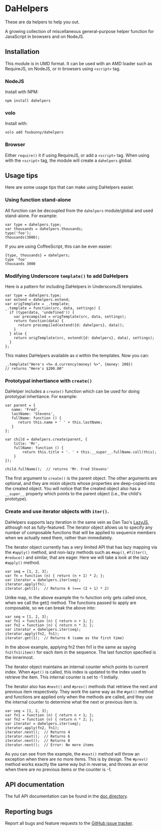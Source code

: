 # DaHelpers

These are da helpers to help you out.

A growing collection of miscellaneous general-purpose helper function for
JavaScript in browsers and on NodeJS.

## Installation

This module is in UMD format. It can be used with an AMD loader such as
RequireJS, on NodeJS, or in browsers using `<script>` tag.

### NodeJS

Install with NPM:

    npm install dahelpers


### volo

Install with:

    volo add foxbunny/dahelpers


### Browser

Either `require()` it if using RequireJS, or add a `<script>` tag. When using
with the `<script>` tag, the module will create a `dahelpers` global.

## Usage tips

Here are some usage tips that can make using DaHelpers easier.

### Using function stand-alone

All function can be decoupled from the `dahelpers` module/global and used
stand-alone. For example:

    var type = dahelpers.type;
    var thousands = dahelpers.thousands;
    type('foo');
    thousands(3000);

If you are using CoffeeScript, this can be even easier:

    {type, thousands} = dahelpers;
    type 'foo'
    thousands 3000

### Modifying Underscore `template()` to add DaHelpers

Here is a pattern for including DaHelpers in UnderscoreJS templates.

    var type = dahelpers.type;
    var extend = dahelpers.extend;
    var origTemplate = _.template;
    _.template = function(src, data, settings) {
      if (type(data, 'undefined')) {
        var precompiled = origTemplate(src, data, settings);
        return function(data) {
          return precompiled(extend({d: dahelpers}, data));
        }
      } else {
        return origTemplate(src, extend({d: dahelpers}, data), settings);
      }
    };


This makes DaHelpers available as `d` within the templates. Now you can:

    _.template("Here's <%= d.currency(money) %>", {money: 200})
    // returns "Here's $200.00"

### Prototypal inhertiance with `create()`

DaHelper includes a `create()` function which can be used for doing prototypal
inhertiance. For example:

    var parent = {
       name: 'Fred',
       lastName: 'Stevens',
       fullName: function () {
          return this.name + ' ' + this.lastName;
       }
    };

    var child = dahelpers.create(parent, {
        title: 'Mr',
        fullName: function () {
            return this.title + '. ' + this.__super__.fullName.call(this);
        }
    });

    child.fullName();  // returns 'Mr. Fred Stevens'

The first argument to `create()` is the parent object. The other arguments are
optional, and they are mixin objects whose properties are deep-copied into the
created object. You will notice that the created object also has a `__super__`
property which points to the parent object (i.e., the child's prototype).

### Create and use iterator objects with `iter()`.

DaHelpers supports lazy iteration in the same vein as Dan Tao's
[LazyJS](http://danieltao.com/lazy.js/), although not as fully-featured. The
iterator object allows us to specify any number of composable functions that
will be applied to sequence members when we actually need them, rather than
immediately.

The iterator object currently has a very limited API that has lazy mapping via
the `#apply()` method, and non-lazy methods such as `#map()`, `#filter()`,
`#reduce()` and similar, that are eager. Here we will take a look at the lazy
`#apply()` method.

    var seq = [1, 2, 3];
    var fn = function (n) { return (n + 1) * 2; };
    var iterator = dahelpers.iter(seq);
    iterator.apply(fn);
    iterator.get(1);  // Returns 6 (=== (2 + 1) * 2)

Unlke map, in the above example the `fn` function only gets called once, when
we call the get() method. The functions passed to apply are composable, so we
can break the above into:

    var seq = [1, 2, 3];
    var fn1 = function (n) { return n + 1; };
    var fn2 = function (n) { return n * 2; };
    var iterator = dahelpers.iter(seq);
    iterator.apply(fn2, fn1);
    iterator.get(1);  // Returns 6 (same as the first time)

In the above example, applying fn2 then fn1 is the same as saying
`fn2(fn1(item))` for each item in the sequence. The last function specified is
the innermost.

The iterator object maintains an internal counter which points to current
index. When `#get()` is called, this index is updated to the index used to
retrieve the item. This internal counter is set to -1 initially.

The iterator also has `#next()` and `#prev()` methods that retrieve the next
and previous item respectively. They work the same way as the `#get()` method
and functions are applied only when the methods are called, and they use the
internal counter to determine what the next or previous item is.

    var seq = [1, 2, 3];
    var fn1 = function (n) { return n + 1; };
    var fn2 = function (n) { return n * 2; };
    var iterator = dahelpers.iter(seq);
    iterator.apply(fn2, fn1);
    iterator.next();  // Returns 4
    iterator.next();  // Returns 6
    iterator.next();  // Returns 8
    iterator.next();  // Error: No more items

As you can see from the example, the `#next()` method will throw an exception
when there are no more items. This is by design. The `#prev()` method works
exactly the same way but in reverse, and throws an error when there are no
previous items or the counter is -1.

## API documentation

The full API documentation can be found in the [doc
directory](https://github.com/foxbunny/dahelpers/blob/master/doc/dahelpers.mkd).

## Reporting bugs

Report all bugs and feature requests to the [GitHub issue
tracker](https://github.com/foxbunny/dahelpers/issues).
